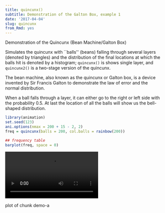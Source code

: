 ```yaml
---
title: quincunx()
subtitle: Demonstration of the Galton Box, example 1
date: '2017-04-04'
slug: quincunx
from_Rmd: yes
---
```

Demonstration of the Quincunx (Bean Machine/Galton Box)

Simulates the quincunx with ``balls'' (beans) falling through several layers
(denoted by triangles) and the distribution of the final locations at which
the balls hit is denoted by a histogram; `quincunx()` is shows single
layer, and `quincunx2()` is a two-stage version of the quincunx.

The bean machine, also known as the quincunx or Galton box, is a device
invented by Sir Francis Galton to demonstrate the law of error and the normal
distribution.

When a ball falls through a layer, it can either go to the right or left side
with the probability 0.5. At last the location of all the balls will show us
the bell-shaped distribution.
 

```r
library(animation)
set.seed(123)
ani.options(nmax = 200 + 15 - 2, 2)
freq = quincunx(balls = 200, col.balls = rainbow(200))
```

```r
## frequency table
barplot(freq, space = 0)
```

<video controls loop autoplay><source src="/figures/animation/example/quincunx/demo-a.mp4" /><p>plot of chunk demo-a</p></video>
